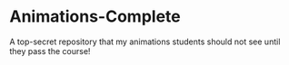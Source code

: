 # Animations-Complete
A top-secret repository that my animations students should not see until they pass the course!
